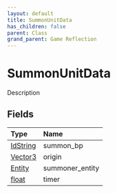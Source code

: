 ```yaml
---
layout: default
title: SummonUnitData
has_children: false
parent: Class
grand_parent: Game Reflection
---
```

# SummonUnitData
Description 

## Fields

| Type | Name |
|:----------|:--------------|
| [IdString](/riftbreaker-wiki/docs/game-reflection/components/id_string/) | summon_bp |
| [Vector3](/riftbreaker-wiki/docs/game-reflection/classes/vector3/) | origin |
| [Entity](/riftbreaker-wiki/docs/game-reflection/classes/entity/) | summoner_entity |
| [float](/riftbreaker-wiki/docs/game-reflection/components/float/) | timer |

